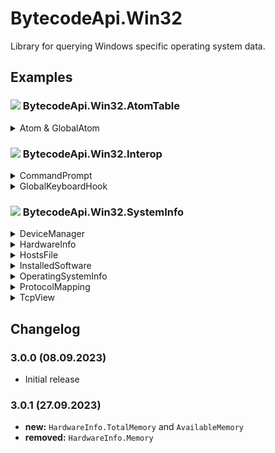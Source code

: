 # BytecodeApi.Win32

Library for querying Windows specific operating system data.

## Examples

### ![](http://bytecode77.com/public/vs/namespace.png) BytecodeApi.Win32.AtomTable

<details>
<summary>Atom & GlobalAtom</summary>

`Atom` and `GlobalAtom` both have equivalent methods and properties, operating on either atoms or global atoms.

Find atom by name:

```
Atom atom = Atom.Find("MyAtom");
ushort value = atom.Value;
```

Add new atom:
```
Atom newAtom = Atom.Add("MyNewAtom");
```

Find atom by value:
```
Atom foundAtombyValue = new(123);
```
</details>

### ![](http://bytecode77.com/public/vs/namespace.png) BytecodeApi.Win32.Interop

<details>
<summary>CommandPrompt</summary>

The `CommandPrompt` wraps up a **cmd.exe** process to write to and read from.

```
CommandPrompt cmd = new();

cmd.Start();
cmd.WriteLine("dir");

cmd.MessageReceived += Prompt_MessageReceived;

static void Prompt_MessageReceived(object? sender, CommandPromptEventArgs e)
{
	Console.WriteLine(e.Message);
}
```
</details>

<details>
<summary>GlobalKeyboardHook</summary>

The `GlobalKeyboardHook` class listens for keystrokes and raises an event, each time the user pressed a key:

```
GlobalKeyboardHook hook = new();
hook.KeyPressed += Hook_KeyPressed;

static void Hook_KeyPressed(object sender, KeyboardHookEventArgs e)
{
	// Retrieve properties about the key press event:
	Keys key = e.KeyCode;
	int scanCode = e.ScanCode;
	char keyChar = e.KeyChar;

	// Abort key press:
	e.Handled = true;
}
```
</details>

### ![](http://bytecode77.com/public/vs/namespace.png) BytecodeApi.Win32.SystemInfo

<details>
<summary>DeviceManager</summary>

The `DeviceManager` retrieves information about installed devices. The returned data structure closely resembles what you can see in the Windows Device Manager.

```
DeviceManager devices = DeviceManager.Create();

// Iterate all device types:
foreach (DeviceTypeInfo deviceType in devices.DeviceTypes)
{
	string? className = deviceType.ClassName;

	// Iterate all devices of that device type:
	foreach (DeviceInfo device in deviceType.Devices)
	{
		// Name, description and attributes of the device:
		string? deviceName = device.Name;
		string? deviceDescription = device.Description;
		ReadOnlyDictionary<string, object> deviceAttributes = device.Attributes;
	}
}
```
</details>

<details>
<summary>HardwareInfo</summary>

`HardwareInfo` retrieves information about system hardware:

```
HardwareInfo.ProcessorNames;
HardwareInfo.VideoControllerNames;
HardwareInfo.TotalMemory;
HardwareInfo.AvailableMemory;
```
</details>

<details>
<summary>HostsFile</summary>

An `HostsFile` instance provides a snapshot of the current hosts file:

```
HostsFile hosts = HostsFile.Load();

foreach(HostsFileEntry entry in hosts.Entries)
{
	string hostName = entry.HostName;
	string ipAddress = entry.IPAddress;
}
```
</details>

<details>
<summary>InstalledSoftware</summary>

An `InstalledSoftware` instance provides a snapshot of currently installed programs:

```
InstalledSoftware software = InstalledSoftware.Load();

foreach (InstalledSoftwareInfo program in software.Software)
{
	string? name = program.Name;
	string? publisher = program.Publisher;
	string? version = program.Version;
	// ...
}
```
</details>

<details>
<summary>OperatingSystemInfo</summary>

`OperatingSystemInfo` retrieves information about the operating system:

```
OperatingSystemInfo.Name;
OperatingSystemInfo.InstallDate;
OperatingSystemInfo.InstalledAntiVirusSoftware;
OperatingSystemInfo.DefaultBrowser;
OperatingSystemInfo.FrameworkVersions;
```
</details>

<details>
<summary>ProtocolMapping</summary>

A `ProtocolMapping` instance provides a snapshot of currently configured protocols.

This class is used by the `TcpView` class to resolve port names (e.g. 443 -> "https").

```
ProtocolMapping protocols = ProtocolMapping.Load();

foreach (ProtocolMappingEntry entry in protocols.Entries)
{
	TransportProtocol protocol = entry.Protocol;
	int port = entry.Port;
	string name = entry.Name;

	// e.g.: Udp, 443, "https"
}
```
</details>

<details>
<summary>TcpView</summary>

A `TcpView` instance provides a snapshot of the TCPView table. It contains information about all current TCP and UDP connections.

In addition, port names are resolved by using the `ProtocolMapping` class.

```
TcpView tcp = TcpView.Load();

foreach(TcpViewEntry entry in tcp.Entries)
{
	// ...
}
```
</details>

## Changelog

### 3.0.0 (08.09.2023)

* Initial release

### 3.0.1 (27.09.2023)

* **new:** `HardwareInfo.TotalMemory` and `AvailableMemory`
* **removed:** `HardwareInfo.Memory`